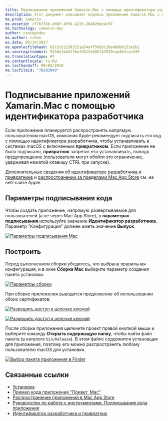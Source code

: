 ```yaml
---
title: Подписывание приложений Xamarin.Mac с помощью идентификатора разработчика
description: Этот документ описывает подпись приложения Xamarin.Mac с помощью идентификатора разработчика, чтобы его можно было распространять за пределами Mac App Store. В нем описаны параметры подписи кода и сборка.
ms.prod: xamarin
ms.assetid: cf7b733b-e08f-4f56-a233-264b29ee4c97
ms.technology: xamarin-mac
author: conceptdev
ms.author: crdun
ms.date: 03/14/2017
ms.openlocfilehash: 9272c522383251a54aff5093c20e4b6b6131e2b2
ms.sourcegitcommit: 933de144d1fbe7d412e49b743839cae4bfcac439
ms.translationtype: HT
ms.contentlocale: ru-RU
ms.lasthandoff: 09/04/2019
ms.locfileid: "70293049"
---
```

# <a name="signing-xamarinmac-apps-with-a-developer-id"></a>Подписывание приложений Xamarin.Mac с помощью идентификатора разработчика

Если приложение планируется распространять напрямую пользователям macOS, компания Apple рекомендует подписать его код с помощью идентификатора разработчика, чтобы устанавливать в системах macOS с включенным **привратником**. Если приложение не было подписано, **привратник** запретит его устанавливать, выводя предупреждение (пользователи могут обойти это ограничение, удерживая нажатой клавишу CTRL при запуске).

Дополнительные сведения об [идентификаторе разработчика и привратнике](https://developer.apple.com/resources/developer-id/) и [распространении за пределами Mac App Store](https://developer.apple.com/library/content/documentation/IDEs/Conceptual/AppDistributionGuide/Introduction/Introduction.html) см. на веб-сайте Apple.

## <a name="code-signing-options"></a>Параметры подписывания кода

Чтобы создать приложение, напрямую развертываемое для пользователей (а не через Mac App Store), в **параметрах подписывания** используйте значение **Идентификатор разработчика**. Параметр "Конфигурация" должен иметь значение **Выпуск**.

 [![](signing-images/config02.png "Параметры подписывания Mac")](signing-images/config02.png#lightbox)


## <a name="build"></a>Построить

Перед выполнением сборки убедитесь, что выбрана правильная конфигурация, и в окне **Сборка Mac** выберите параметр создания пакета установки.

[![](signing-images/config03.png "Параметры сборки")](signing-images/config03.png#lightbox)

При сборке приложения выводится предложение об использовании обоих сертификатов:

 [![](signing-images/image57.png "Разрешить доступ к цепочке ключей")](signing-images/image57.png#lightbox)

 [![](signing-images/image58.png "Разрешить доступ к цепочке ключей")](signing-images/image58.png#lightbox)

После сборки приложения щелкните проект правой кнопкой мыши и выберите команду **Открыть содержащую папку**, чтобы найти файл пакета (в каталоге `bin/Release`). В этом файле содержится установщик для приложения, поэтому его можно распространять любому пользователю macOS для установки.

 [![](signing-images/image59.png "Выбор пакета приложения в Finder")](signing-images/image59.png#lightbox)

## <a name="related-links"></a>Связанные ссылки

- [Установка](~//mac/get-started/installation.md)
- [Пример кода приложения "Привет, Mac"](~//mac/get-started/hello-mac.md)
- [Распространение приложений в Mac App Store](https://developer.apple.com/devcenter/mac/checklist/)
- [Руководство по работе с инструментами. Подписывание кода приложения](https://developer.apple.com/library/mac/#documentation/ToolsLanguages/Conceptual/OSXWorkflowGuide/CodeSigning/CodeSigning.html)
- [Идентификатор разработчика и привратник](https://developer.apple.com/resources/developer-id/)
